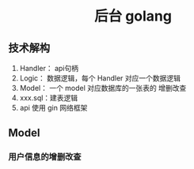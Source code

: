 # <center>后台 golang</center>

## 技术解构

1. Handler： api句柄
2. Logic： 数据逻辑，每个 Handler 对应一个数据逻辑
3. Model： 一个 model 对应数据库的一张表的 增删改查
4. xxx.sql：建表逻辑
5. api 使用 gin 网络框架
   
## Model

### 用户信息的增删改查